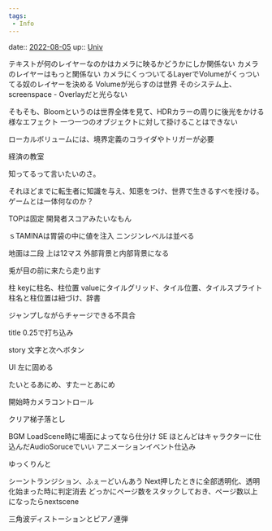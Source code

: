 ```yaml
---
tags:
 - Info
---
```


date:: [2022-08-05](../Daily_Note/2022-08-05.md)
up:: [Univ](Bar/Univ.md)

テキストが何のレイヤーなのかはカメラに映るかどうかにしか関係ない
カメラのレイヤーはもっと関係ない
カメラにくっついてるLayerでVolumeがくっついてる奴のレイヤーを決める
Volumeが光らすのは世界
そのシステム上、screenspace - Overlayだと光らない

そもそも、Bloomというのは世界全体を見て、HDRカラーの周りに後光をかける様なエフェクト
一つ一つのオブジェクトに対して掛けることはできない

ローカルボリュームには、境界定義のコライダやトリガーが必要


経済の教室



知ってるって言いたいのさ。


それほどまでに転生者に知識を与え、知恵をつけ、世界で生きるすべを授ける。
ゲームとは一体何なのか？

TOPは固定
開発者スコアみたいなもん

ｓTAMINAは胃袋の中に値を注入
ニンジンレベルは並べる

地面は二段
上は12マス
外部背景と内部背景になる

兎が目の前に来たら走り出す

柱
keyに柱名、柱位置
valueにタイルグリッド、タイル位置、タイルスプライト
柱名と柱位置は紐づけ、辞書

ジャンプしながらチャージできる不具合


title
0.25で打ち込み

story
文字と次へボタン

UI
左に固める

たいとるあにめ、すたーとあにめ

開始時カメラコントロール

クリア梯子落とし

BGM
LoadScene時に場面によってなら仕分け
SE
ほとんどはキャラクターに仕込んだAudioSoruceでいい
アニメーションイベント仕込み

ゆっくりんと

シーントランジション、ふぇーどいんあう
Next押したときに全部透明化、透明化始まった時に判定消去
どっかにページ数をスタックしておき、ページ数以上になったらnextscene

三角波ディストーションとピアノ連弾